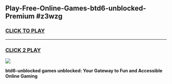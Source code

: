 
## Play-Free-Online-Games-btd6-unblocked-Premium #z3wzg
<h3>
<a href="https://premium.freeplayer.one?title=btd6-unblocked&ref=8M">CLICK TO PLAY</a></h3>
<hr>

<h3>
<a href="https://premium.freeplayer.one?title=btd6-unblocked&ref=8M">CLICK 2 PLAY</a>
  
</h3>

<a href="https://premium.freeplayer.one?title=btd6-unblocked&ref=8M"><img src="https://clearcache.store/games.png"></a>


**btd6-unblocked games unblocked: Your Gateway to Fun and Accessible Online Gaming**
